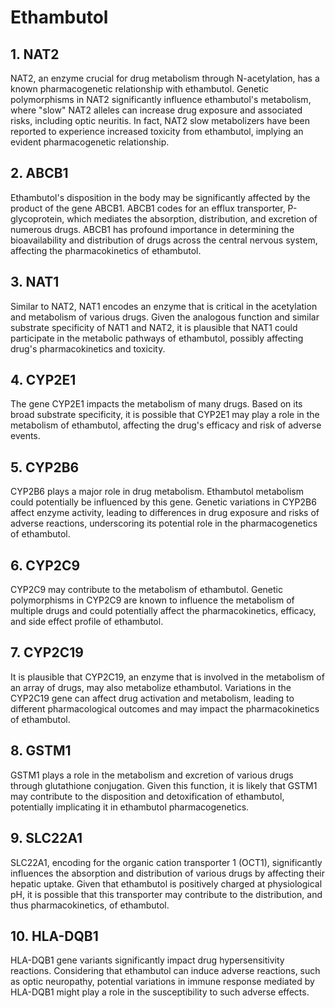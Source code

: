 # Ethambutol

## 1. NAT2
NAT2, an enzyme crucial for drug metabolism through N-acetylation, has a known pharmacogenetic relationship with ethambutol. Genetic polymorphisms in NAT2 significantly influence ethambutol's metabolism, where "slow" NAT2 alleles can increase drug exposure and associated risks, including optic neuritis. In fact, NAT2 slow metabolizers have been reported to experience increased toxicity from ethambutol, implying an evident pharmacogenetic relationship.

## 2. ABCB1
Ethambutol's disposition in the body may be significantly affected by the product of the gene ABCB1. ABCB1 codes for an efflux transporter, P-glycoprotein, which mediates the absorption, distribution, and excretion of numerous drugs. ABCB1 has profound importance in determining the bioavailability and distribution of drugs across the central nervous system, affecting the pharmacokinetics of ethambutol.

## 3. NAT1
Similar to NAT2, NAT1 encodes an enzyme that is critical in the acetylation and metabolism of various drugs. Given the analogous function and similar substrate specificity of NAT1 and NAT2, it is plausible that NAT1 could participate in the metabolic pathways of ethambutol, possibly affecting drug's pharmacokinetics and toxicity.

## 4. CYP2E1
The gene CYP2E1 impacts the metabolism of many drugs. Based on its broad substrate specificity, it is possible that CYP2E1 may play a role in the metabolism of ethambutol, affecting the drug's efficacy and risk of adverse events.

## 5. CYP2B6
CYP2B6 plays a major role in drug metabolism. Ethambutol metabolism could potentially be influenced by this gene. Genetic variations in CYP2B6 affect enzyme activity, leading to differences in drug exposure and risks of adverse reactions, underscoring its potential role in the pharmacogenetics of ethambutol.

## 6. CYP2C9
CYP2C9 may contribute to the metabolism of ethambutol. Genetic polymorphisms in CYP2C9 are known to influence the metabolism of multiple drugs and could potentially affect the pharmacokinetics, efficacy, and side effect profile of ethambutol.

## 7. CYP2C19
It is plausible that CYP2C19, an enzyme that is involved in the metabolism of an array of drugs, may also metabolize ethambutol. Variations in the CYP2C19 gene can affect drug activation and metabolism, leading to different pharmacological outcomes and may impact the pharmacokinetics of ethambutol.

## 8. GSTM1
GSTM1 plays a role in the metabolism and excretion of various drugs through glutathione conjugation. Given this function, it is likely that GSTM1 may contribute to the disposition and detoxification of ethambutol, potentially implicating it in ethambutol pharmacogenetics.

## 9. SLC22A1
SLC22A1, encoding for the organic cation transporter 1 (OCT1), significantly influences the absorption and distribution of various drugs by affecting their hepatic uptake. Given that ethambutol is positively charged at physiological pH, it is possible that this transporter may contribute to the distribution, and thus pharmacokinetics, of ethambutol.

## 10. HLA-DQB1
HLA-DQB1 gene variants significantly impact drug hypersensitivity reactions. Considering that ethambutol can induce adverse reactions, such as optic neuropathy, potential variations in immune response mediated by HLA-DQB1 might play a role in the susceptibility to such adverse effects.

